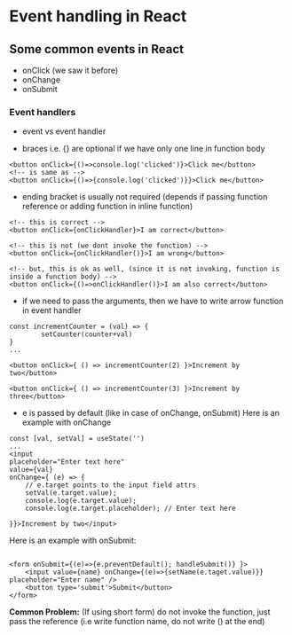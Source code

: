 # Event handling in React

## Some common events in React

- onClick (we saw it before)
- onChange
- onSubmit

### Event handlers

- event vs event handler

- braces i.e. {} are optional if we have only one line in function body

```
<button onClick={()=>console.log('clicked')}>Click me</button>
<!-- is same as -->
<button onClick={()=>{console.log('clicked')}}>Click me</button>

```

- ending bracket is usually not required (depends if passing function reference or adding function in inline function)

```
<!-- this is correct -->
<button onClick={onClickHandler}>I am correct</button>

<!-- this is not (we dont invoke the function) -->
<button onClick={onClickHandler()}>I am wrong</button>

<!-- but, this is ok as well, (since it is not invoking, function is inside a function body) -->
<button onClick={()=>onClickHandler()}>I am also correct</button>

```

- if we need to pass the arguments, then we have to write arrow function in event handler

```
const incrementCounter = (val) => {
        setCounter(counter+val)
}
...

<button onClick={ () => incrementCounter(2) }>Increment by two</button>

<button onClick={ () => incrementCounter(3) }>Increment by three</button>
```

- e is passed by default (like in case of onChange, onSubmit)
  Here is an example with onChange

```
const [val, setVal] = useState('')
...
<input
placeholder="Enter text here"
value={val}
onChange={ (e) => {
    // e.target points to the input field attrs
    setVal(e.target.value);
    console.log(e.target.value);
    console.log(e.target.placeholder); // Enter text here

}}>Increment by two</input>
```

Here is an example with onSubmit:

```

<form onSubmit={(e)=>{e.preventDefault(); handleSubmit()} }>
    <input value={name} onChange={(e)=>{setName(e.taget.value)}} placeholder="Enter name" />
    <button type='submit'>Submit</button>
</form>
```

<b>Common Problem:</b> (If using short form) do not invoke the function, just pass the reference (i.e write function name, do not write () at the end)
